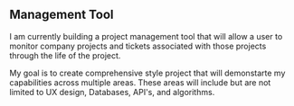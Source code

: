 ## Management Tool

I am currently building a project management tool that will allow a user to monitor company projects and tickets associated with those projects through
the life of the project.

My goal is to create comprehensive style project that will demonstarte my capabilities across multiple areas. These areas will include but are not limited
to UX design, Databases, API's, and algorithms. 
